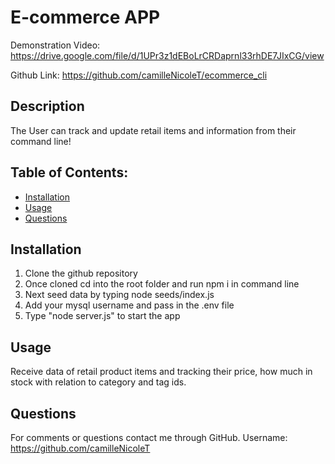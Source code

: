 # E-commerce APP
Demonstration Video: https://drive.google.com/file/d/1UPr3z1dEBoLrCRDaprnl33rhDE7JIxCG/view

Github Link: https://github.com/camilleNicoleT/ecommerce_cli

## Description
The User can track and update retail items and information from their command line!

## Table of Contents:
   - [Installation](#installation) 
   - [Usage](#usage) 
   - [Questions](#Questions) 

## Installation 
  1) Clone the github repository
  2) Once cloned cd into the root folder and run npm i in command line
  3) Next seed data by typing node seeds/index.js
  4) Add your mysql username and pass in the .env file
  5) Type "node server.js" to start the app

## Usage
  Receive data of retail product items and tracking their price, how much in stock with relation to category and tag ids.


## Questions
For comments or questions contact me through GitHub. Username: https://github.com/camilleNicoleT
